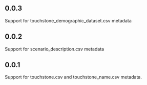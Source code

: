 ## 0.0.3

Support for touchstone_demographic_dataset.csv metadata

## 0.0.2

Support for scenario_description.csv metadata

## 0.0.1

Support for touchstone.csv and touchstone_name.csv metadata.